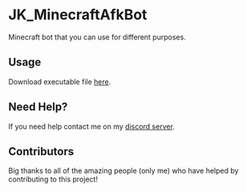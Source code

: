 # JK_MinecraftAfkBot
Minecraft bot that you can use for different purposes.

## Usage 
Download executable file [here](https://discord.gg/xgET5epJE6).

## Need Help?
If you need help contact me on my [discord server](https://discord.gg/xgET5epJE6).

## Contributors
Big thanks to all of the amazing people (only me) who have helped by contributing to this project!
